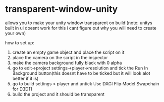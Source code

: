 # transparent-window-unity
allows you to make your unity window transparent on build 
(note: unitys built in ui doesnt work for this i cant figure out why you will need to create your own)

how to set up:
1. create an empty game object and place the script on it
2. place the camera on the script in the inspector
3. make the camera background fully black with 0 alpha
4. go to edit->project settings->player->resolution and tick the Run In Background button(this doesnt have to be ticked but it will look alot better if it is)
5. go to build settings > player and untick Use DXGI Flip Model Swapchain for D3D11
6. build the project and it should be transparent
